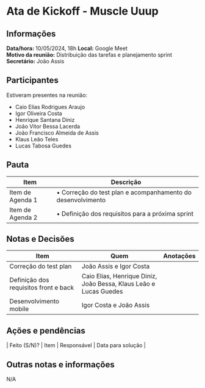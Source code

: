 # Ata de Kickoff - Muscle Uuup

## Informações
**Data/hora:** 10/05/2024, 18h
**Local:** Google Meet  
**Motivo da reunião:** Distribuição das tarefas e planejamento sprint
**Secretário:** João Assis 

## Participantes
Estiveram presentes na reunião:
- Caio Elias Rodrigues Araujo
- Igor Oliveira Costa
- Henrique Santana Diniz
- João Vitor Bessa Lacerda
- João Francisco Almeida de Assis
- Klaus Leão Teles
- Lucas Tabosa Guedes

## Pauta

Item | Descrição
---- | ----
Item de Agenda 1 | • Correção do test plan e acompanhamento do desenvolvimento <br>
Item de Agenda 2 | • Definição dos requisitos para a próxima sprint  <br>

## Notas e Decisões
Item | Quem | Anotações |
---- | ---- | ---- |
Correção do test plan | João Assis e Igor Costa | 
Definição dos requisitos front e back | Caio Elias, Henrique Diniz, João Bessa, Klaus Leão e Lucas Guedes |
Desenvolvimento mobile | Igor Costa e João Assis |

## Ações e pendências
| Feito (S/N)? | Item | Responsável | Data para solução |

## Outras notas e informações
N/A

